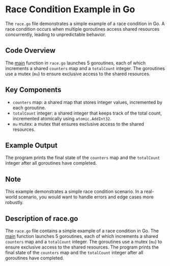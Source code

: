 # Race Condition Example in Go

The `race.go` file demonstrates a simple example of a race condition in Go. A race condition occurs when multiple goroutines access shared resources concurrently, leading to unpredictable behavior.

## Code Overview

The [main](https://github.com/Sgudkov/race/blob/main/race.go#L10:L34) function in `race.go` launches 5 goroutines, each of which increments a shared `counters` map and a `totalCount` integer. The goroutines use a mutex (`mu`) to ensure exclusive access to the shared resources.

## Key Components

* `counters` map: a shared map that stores integer values, incremented by each goroutine.
* `totalCount` integer: a shared integer that keeps track of the total count, incremented atomically using `atomic.AddInt32`.
* `mu` mutex: a mutex that ensures exclusive access to the shared resources.

## Example Output

The program prints the final state of the `counters` map and the `totalCount` integer after all goroutines have completed.

## Note

This example demonstrates a simple race condition scenario. In a real-world scenario, you would want to handle errors and edge cases more robustly.

## Description of race.go

The `race.go` file contains a simple example of a race condition in Go. The [main](https://github.com/Sgudkov/race/blob/main/race.go#L10:L34) function launches 5 goroutines, each of which increments a shared `counters` map and a `totalCount` integer. The goroutines use a mutex (`mu`) to ensure exclusive access to the shared resources. The program prints the final state of the `counters` map and the `totalCount` integer after all goroutines have completed.